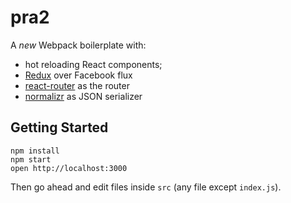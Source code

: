 pra2
=====================

A *new* Webpack boilerplate with:

* hot reloading React components;
* [Redux](http://rackt.github.io/redux/) over Facebook flux
* [react-router](https://github.com/rackt/react-router) as the router
* [normalizr](https://github.com/gaearon/normalizr) as JSON serializer

## Getting Started

```
npm install
npm start
open http://localhost:3000
```

Then go ahead and edit files inside `src` (any file except `index.js`).
